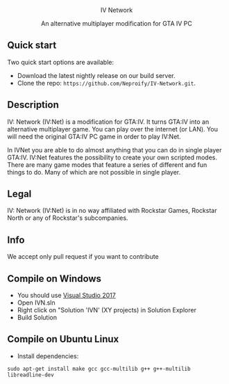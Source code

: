 <p align="center">IV Network</p> 
<p align="center" style="font-size:14px;">An alternative multiplayer modification for GTA IV PC</p>

## Quick start

Two quick start options are available:

* Download the latest nightly release on our build server.
* Clone the repo: `https://github.com/Neproify/IV-Network.git`.

## Description

IV: Network (IV:Net) is a modification for GTA:IV. It turns GTA:IV into an alternative multiplayer game. You can play over the internet (or LAN). You will need the original GTA:IV PC game in order to play IV:Net.

In IVNet you are able to do almost anything that you can do in single player GTA:IV. IV:Net features the possibility to create your own scripted modes. There are many game modes that feature a series of different and fun things to do. Many of which are not possible in single player.

## Legal

IV: Network (IV:Net) is in no way affiliated with Rockstar Games, Rockstar North or any of Rockstar's subcompanies.

## Info

We accept only pull request if you want to contribute

## Compile on Windows

* You should use [Visual Studio 2017](https://visualstudio.microsoft.com/downloads/)
* Open IVN.sln
* Right click on "Solution 'IVN' (XY projects) in Solution Explorer
* Build Solution

## Compile on Ubuntu Linux

* Install dependencies:
```
sudo apt-get install make gcc gcc-multilib g++ g++-multilib libreadline-dev
```